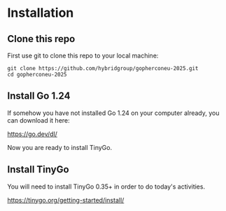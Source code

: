 # Installation

## Clone this repo

First use git to clone this repo to your local machine:

```
git clone https://github.com/hybridgroup/gopherconeu-2025.git
cd gopherconeu-2025
```

## Install Go 1.24

If somehow you have not installed Go 1.24 on your computer already, you can download it here:

https://go.dev/dl/

Now you are ready to install TinyGo.

## Install TinyGo

You will need to install TinyGo 0.35+ in order to do today's activities.

https://tinygo.org/getting-started/install/

